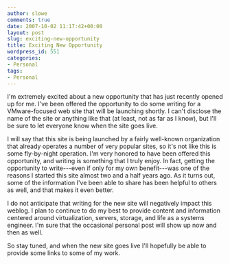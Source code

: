 ```yaml
---
author: slowe
comments: true
date: 2007-10-02 11:17:42+00:00
layout: post
slug: exciting-new-opportunity
title: Exciting New Opportunity
wordpress_id: 551
categories:
- Personal
tags:
- Personal
---
```


I'm extremely excited about a new opportunity that has just recently opened up for me. I've been offered the opportunity to do some writing for a VMware-focused web site that will be launching shortly. I can't disclose the name of the site or anything like that (at least, not as far as I know), but I'll be sure to let everyone know when the site goes live.

I will say that this site is being launched by a fairly well-known organization that already operates a number of very popular sites, so it's not like this is some fly-by-night operation. I'm very honored to have been offered this opportunity, and writing is something that I truly enjoy. In fact, getting the opportunity to write---even if only for my own benefit---was one of the reasons I started this site almost two and a half years ago. As it turns out, some of the information I've been able to share has been helpful to others as well, and that makes it even better.

I do not anticipate that writing for the new site will negatively impact this weblog. I plan to continue to do my best to provide content and information centered around virtualization, servers, storage, and life as a systems engineer. I'm sure that the occasional personal post will show up now and then as well.

So stay tuned, and when the new site goes live I'll hopefully be able to provide some links to some of my work.
